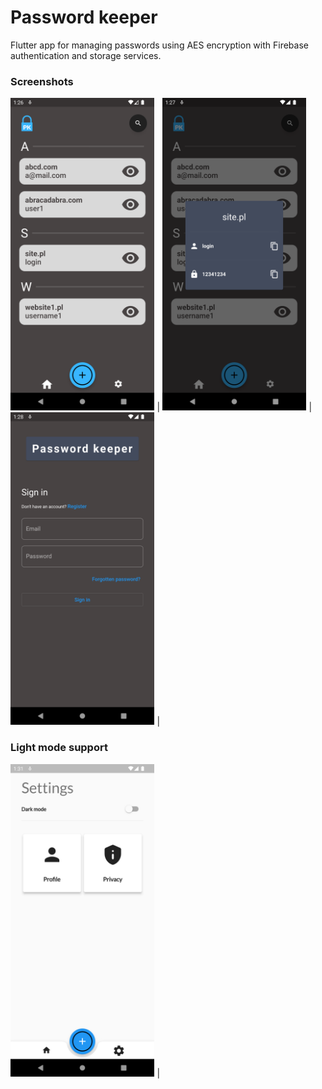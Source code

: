 # Password keeper

Flutter app for managing passwords using AES encryption with Firebase authentication and storage services.

### Screenshots

<img src="https://github.com/Stempnio/password-keeper/blob/main/app_screenshots/home.png" height="500"> | 
<img src="https://github.com/Stempnio/password-keeper/blob/main/app_screenshots/display_credentials.png" height="500"> | 
<img src="https://github.com/Stempnio/password-keeper/blob/main/app_screenshots/sign_in.png" height="500"> | 
### Light mode support
<img src="https://github.com/Stempnio/password-keeper/blob/main/app_screenshots/light_mode.png" height="500"> | 
